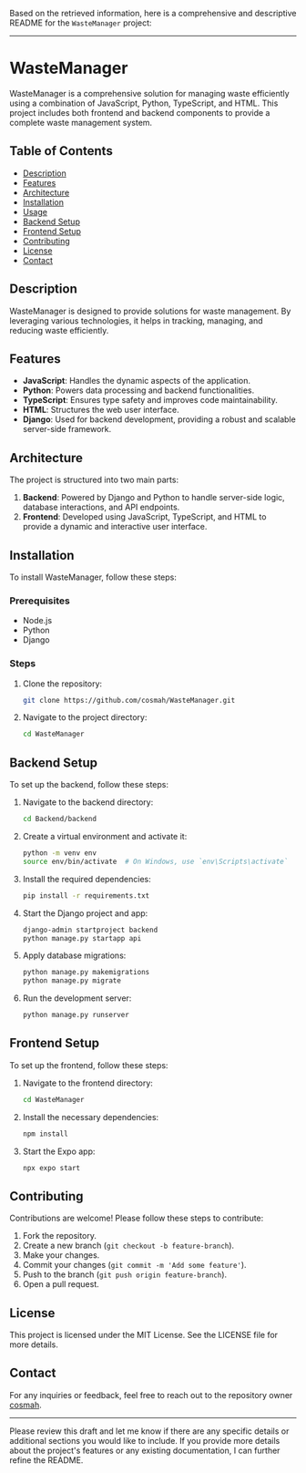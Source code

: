 Based on the retrieved information, here is a comprehensive and descriptive README for the `WasteManager` project:

---

# WasteManager

WasteManager is a comprehensive solution for managing waste efficiently using a combination of JavaScript, Python, TypeScript, and HTML. This project includes both frontend and backend components to provide a complete waste management system.

## Table of Contents
- [Description](#description)
- [Features](#features)
- [Architecture](#architecture)
- [Installation](#installation)
- [Usage](#usage)
- [Backend Setup](#backend-setup)
- [Frontend Setup](#frontend-setup)
- [Contributing](#contributing)
- [License](#license)
- [Contact](#contact)

## Description
WasteManager is designed to provide solutions for waste management. By leveraging various technologies, it helps in tracking, managing, and reducing waste efficiently.

## Features
- **JavaScript**: Handles the dynamic aspects of the application.
- **Python**: Powers data processing and backend functionalities.
- **TypeScript**: Ensures type safety and improves code maintainability.
- **HTML**: Structures the web user interface.
- **Django**: Used for backend development, providing a robust and scalable server-side framework.

## Architecture
The project is structured into two main parts:
1. **Backend**: Powered by Django and Python to handle server-side logic, database interactions, and API endpoints.
2. **Frontend**: Developed using JavaScript, TypeScript, and HTML to provide a dynamic and interactive user interface.

## Installation
To install WasteManager, follow these steps:

### Prerequisites
- Node.js
- Python
- Django

### Steps
1. Clone the repository:
   ```sh
   git clone https://github.com/cosmah/WasteManager.git
   ```
2. Navigate to the project directory:
   ```sh
   cd WasteManager
   ```

## Backend Setup
To set up the backend, follow these steps:
1. Navigate to the backend directory:
   ```sh
   cd Backend/backend
   ```
2. Create a virtual environment and activate it:
   ```sh
   python -m venv env
   source env/bin/activate  # On Windows, use `env\Scripts\activate`
   ```
3. Install the required dependencies:
   ```sh
   pip install -r requirements.txt
   ```
4. Start the Django project and app:
   ```sh
   django-admin startproject backend
   python manage.py startapp api
   ```
5. Apply database migrations:
   ```sh
   python manage.py makemigrations 
   python manage.py migrate 
   ```
6. Run the development server:
   ```sh
   python manage.py runserver
   ```

## Frontend Setup
To set up the frontend, follow these steps:
1. Navigate to the frontend directory:
   ```sh
   cd WasteManager
   ```
2. Install the necessary dependencies:
   ```sh
   npm install
   ```
3. Start the Expo app:
   ```sh
   npx expo start
   ```

## Contributing
Contributions are welcome! Please follow these steps to contribute:
1. Fork the repository.
2. Create a new branch (`git checkout -b feature-branch`).
3. Make your changes.
4. Commit your changes (`git commit -m 'Add some feature'`).
5. Push to the branch (`git push origin feature-branch`).
6. Open a pull request.

## License
This project is licensed under the MIT License. See the LICENSE file for more details.

## Contact
For any inquiries or feedback, feel free to reach out to the repository owner [cosmah](https://github.com/cosmah).

---

Please review this draft and let me know if there are any specific details or additional sections you would like to include. If you provide more details about the project's features or any existing documentation, I can further refine the README.
